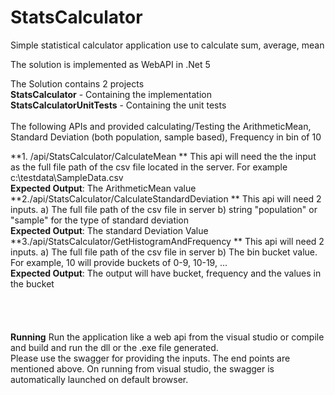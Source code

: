 # StatsCalculator
Simple statistical calculator application use to calculate sum, average, mean 

The solution is implemented as WebAPI in .Net 5

The Solution contains 2 projects <br>
**StatsCalculator** - Containing the implementation <br>
**StatsCalculatorUnitTests** - Containing the unit tests <br>
<br>
The following APIs and provided calculating/Testing the ArithmeticMean, Standard Deviation (both population, sample based), Frequency in bin of 10 <br>

**1. ​/api​/StatsCalculator​/CalculateMean **
This api will need the the input as the full file path of the csv file located in the server. For example c:\testdata\SampleData.csv <br>
**Expected Output**: The ArithmeticMean value <br>
**2. ​/api​/StatsCalculator​/CalculateStandardDeviation **
This api will need 2 inputs. a) The full file path of the csv file in server b) string "population" or "sample" for the type of standard deviation <br>
**Expected Output**: The standard Deviation Value<br>
**3. ​/api​/StatsCalculator​/GetHistogramAndFrequency **
This api will need 2 inputs. a) The full file path of the csv file in server b) The bin bucket value. For example, 10 will provide buckets of 0-9, 10-19, ... <br>
**Expected Output**: The output will have bucket, frequency and the values in the bucket <br>
<br>
<br>
<br>
<br>
**Running**
Run the application like a web api from the visual studio or compile and build and run the dll or the .exe file generated. <br>
Please use the swagger for providing the inputs. The end points are mentioned above. On running from visual studio, the swagger is automatically launched on default browser.
<br>
<br>
<br>
<br>








